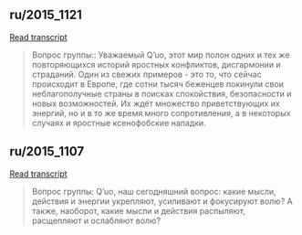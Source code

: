 ## ru/2015_1121


[Read transcript](ru/2015/2015_1121)

> Вопрос группы:: Уважаемый Q’uo, этот мир полон одних и тех же повторяющихся историй яростных конфликтов, дисгармонии и страданий. Один из свежих примеров - это то, что сейчас происходит в Европе, где сотни тысяч беженцев покинули свои неблагополучные страны в поисках спокойствия, безопасности и новых возможностей. Их ждёт множество приветствующих их энергий, но и в то же время много сопротивления, а в некоторых случаях и яростные ксенофобские нападки.

[<i class="fas fa-file-pdf"></i>](http://llresearch.org/transcripts/issues/2015_russian/2015_1121.aspx) [<i class="fas fa-external-link-alt"></i>](http://llresearch.org/transcripts/issues/2015_russian/2015_1121.aspx)
 

## ru/2015_1107


[Read transcript](ru/2015/2015_1107)

> Вопрос группы: Q’uo, наш сегодняшний вопрос: какие мысли, действия и энергии укрепляют, усиливают и фокусируют волю? А также, наоборот, какие мысли и действия распыляют, расщепляют и ослабляют волю?

[<i class="fas fa-file-pdf"></i>](http://llresearch.org/transcripts/issues/2015_russian/2015_1107.aspx) [<i class="fas fa-external-link-alt"></i>](http://llresearch.org/transcripts/issues/2015_russian/2015_1107.aspx)
 